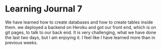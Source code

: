 # Learning Journal 7

We have learned how to create databases and how to create tables inside them.
we deployed a backend on Heroku and got our front end, which is on git pages, to talk to our back end.
It is very challenging, what we have done the last two days, but I am enjoying it. I feel like I have learned more than in previous weeks.
